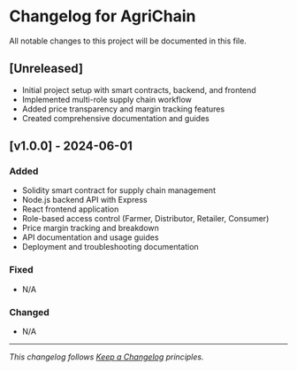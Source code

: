 # Changelog for AgriChain

All notable changes to this project will be documented in this file.

## [Unreleased]

- Initial project setup with smart contracts, backend, and frontend
- Implemented multi-role supply chain workflow
- Added price transparency and margin tracking features
- Created comprehensive documentation and guides

## [v1.0.0] - 2024-06-01

### Added
- Solidity smart contract for supply chain management
- Node.js backend API with Express
- React frontend application
- Role-based access control (Farmer, Distributor, Retailer, Consumer)
- Price margin tracking and breakdown
- API documentation and usage guides
- Deployment and troubleshooting documentation

### Fixed
- N/A

### Changed
- N/A

---

*This changelog follows [Keep a Changelog](https://keepachangelog.com/en/1.0.0/) principles.*
